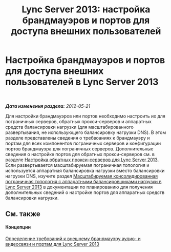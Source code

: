 ﻿---
title: 'Lync Server 2013: настройка брандмауэров и портов для доступа внешних пользователей'
TOCTitle: Настройка брандмауэров и портов для доступа внешних пользователей
ms:assetid: cacb3832-f8db-4009-bfcf-6f5c15c236ed
ms:mtpsurl: https://technet.microsoft.com/ru-ru/library/Gg398848(v=OCS.15)
ms:contentKeyID: 49311158
ms.date: 05/19/2016
mtps_version: v=OCS.15
ms.translationtype: HT
---

# Настройка брандмауэров и портов для доступа внешних пользователей в Lync Server 2013

 

_**Дата изменения раздела:** 2012-05-21_

Для настройки брандмауэров или портов необходимо настроить их для пограничных серверов, обратных прокси-серверов и аппаратных средств балансировки нагрузки (для масштабированного развертывания, не использующего балансировку нагрузки DNS). В этом разделе представлены сведения о требвоаниях к брандмауэру и портам для всех компонентов пограничных серверов и конфигурации портов брандмауэра для пограничных серверов. Дополнительные сведения о настройке портов для обратных прокси-серверов см. в разделе [Настройка обратных прокси-серверов для Lync Server 2013](lync-server-2013-setting-up-reverse-proxy-servers.md). Если развертывается масштабируемая пограничная топология и используется аппаратная балансировка нагрузки вместо балансировки нагрузки DNS, изучите раздел [Масштабируемая консолидированная пограничная топология с аппаратными балансировщиками нагрузки в Lync Server 2013](lync-server-2013-scaled-consolidated-edge-with-hardware-load-balancers.md) в документации по планированию для получения дополнительных сведений о настройке портов для аппаратных средств балансировки нагрузки.

## См. также

#### Концепции

[Определение требований к внешнему брандмауэру аудио- и видеосвязи и портам для Lync Server 2013](lync-server-2013-determine-external-a-v-firewall-and-port-requirements.md)

